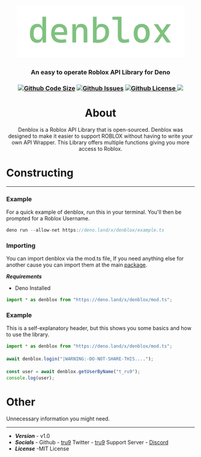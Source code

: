 <h1 align="center">
    <img src="./denblox.png" alt="denblox" width="450"/>
    <br>
</h1>

<h3 align="center">An easy to operate Roblox API Library for Deno<h3 align="center">
<p align="center">
    <a href='https://github.com/tru9/denblox'><img src="https://img.shields.io/github/languages/code-size/tru9/denblox?color=7EC27E&style=for-the-badge" alt="Github Code Size"/></a>
    <a href="https://github.com/tru9/denblox/issues"><img src="https://img.shields.io/github/issues/tru9/denblox?color=7EC27E&style=for-the-badge" alt="Github Issues"/></a>
    <a href="https://github.com/tru9/denblox/blob/main/LICENSE"><img src="https://img.shields.io/github/license/tru9/denblox?color=7EC27E&style=for-the-badge" alt="Github License"/>
        <a href="https://deno.land/x/denblox"><img src="https://img.shields.io/badge/package-denblox-7EC27E?style=for-the-badge"/></a>
</p>

<h1 align="center">
About
<br>
</h1>

<p align="center">
Denblox is a Roblox API Library that is open-sourced. Denblox was designed to make it easier to support ROBLOX without having to write your own API Wrapper. This Library offers multiple functions giving you more access to Roblox.
</p>

# Constructing

---

### Example

For a quick example of denblox, run this in your terminal. You'll then be
prompted for a Roblox Username.

```js
deno run --allow-net https://deno.land/x/denblox/example.ts
```

### Importing

You can import denblox via the mod.ts file, If you need anything else for
another cause you can import them at the main
[package](https://deno.land/x/denblox/mod.ts).

**_Requirements_**

- Deno Installed

```js
import * as denblox from "https://deno.land/x/denblox/mod.ts";
```

### Example

This is a self-explanatory header, but this shows you some basics and how to use
the library.

```js
import * as denblox from "https://deno.land/x/denblox/mod.ts";

await denblox.login("|WARNING:-DO-NOT-SHARE-THIS....");

const user = await denblox.getUserByName("t_ru9");
console.log(user);
```

# Other

Unnecessary information you might need.

---

- **_Version_** - v1.0
- **_Socials_** - Github - [tru9](https://github.com/tru9/) Twitter -
  [tru9](https://twitter.com/tru9_) Support Server -
  [Discord](https://discord.gg/F5xuN4aV6r)
- **_License_** -MIT License
